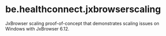 # be.healthconnect.jxbrowserscaling
JxBrowser scaling proof-of-concept that demonstrates scaling issues on Windows with JxBrowser 6.12.
